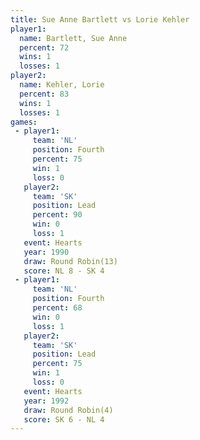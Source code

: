 ```yaml
---
title: Sue Anne Bartlett vs Lorie Kehler
player1:                  
  name: Bartlett, Sue Anne
  percent: 72             
  wins: 1                 
  losses: 1               
player2:                  
  name: Kehler, Lorie     
  percent: 83             
  wins: 1                 
  losses: 1               
games:
 - player1:          
     team: 'NL'      
     position: Fourth
     percent: 75     
     win: 1          
     loss: 0         
   player2:        
     team: 'SK'    
     position: Lead
     percent: 90   
     win: 0        
     loss: 1       
   event: Hearts        
   year: 1990           
   draw: Round Robin(13)
   score: NL 8 - SK 4   
 - player1:          
     team: 'NL'      
     position: Fourth
     percent: 68     
     win: 0          
     loss: 1         
   player2:        
     team: 'SK'    
     position: Lead
     percent: 75   
     win: 1        
     loss: 0       
   event: Hearts       
   year: 1992          
   draw: Round Robin(4)
   score: SK 6 - NL 4  
---
```

